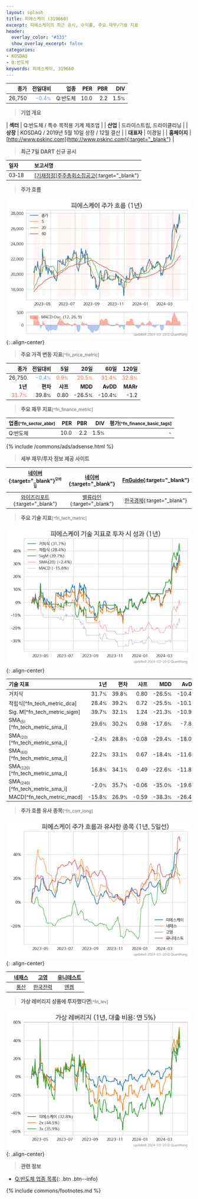 ```yaml
---
layout: splash
title: 피에스케이 (319660)
excerpt: 피에스케이의 최근 공시, 수익률, 주요 재무/기술 지표
header:
  overlay_color: "#333"
  show_overlay_excerpt: false
categories:
- KOSDAQ
- Q:반도체
keywords: 피에스케이, 319660
---
```


| **종가** | **전일대비** | **업종** | **PER** | **PBR** | **DIV** |
| -------: | -----------: | -------: | ------: | ------: | ------: |
| 26,750 | <span style="color: cornflowerblue">-0.4<small>%</small></span> | Q:반도체 | 10.0 | 2.2 | 1.5<small>%</small> |

<!-- more -->


> **기업 개요**<a id="company"></a>

| <span style="white-space:nowrap;">**섹터**</span> | Q:반도체 / 특수 목적용 기계 제조업 |
| <span style="white-space:nowrap;">**산업**</span> | 드라이스트립, 드라이클리닝 |
| <span style="white-space:nowrap;">**상장**</span> | KOSDAQ / 2019년 5월 10일 상장 / 12월 결산 |
| <span style="white-space:nowrap;">**대표자**</span> | 이경일 |
| <span style="white-space:nowrap;">**홈페이지**</span> | [http://www.pskinc.com](http://www.pskinc.com){:target="_blank"} |


> **최근 7일 DART 신규 공시**<a id="dart"></a>

| **일자** |      | **보고서명** |
| :------- | :--- | :----------- |
| 03&#x2011;18 | | [[기재정정]주주총회소집공고](https://dart.fss.or.kr/dsaf001/main.do?rcpNo=20240318000750){:target="_blank"} |


> **주가 흐름**<a id="price"></a>

![319660](/stock/images/319660.png){: .align-center}


> **주요 가격 변동 지표**<small>[^fn_price_metric]</small>

| **종가** | **전일대비** | **5일** | **20일** | **60일** | **120일** |
| -------: | -----------: | ------: | -------: | -------: | --------: |
| 26,750 | <span style="color: cornflowerblue">-0.4<small>%</small></span> | <span style="color: tomato">0.9<small>%</small></span> | <span style="color: tomato">20.5<small>%</small></span> | <span style="color: tomato">31.4<small>%</small></span> | <span style="color: tomato">32.8<small>%</small></span> |
| **1년** | **편차** | **샤프** | **MDD** | **AvDD** | **MARr** |
| <span style="color: tomato">31.7<small>%</small></span> | 39.8<small>%</small> | 0.80 | -26.5<small>%</small> | -10.4<small>%</small> | -1.2 |


> **주요 재무 지표**<small>[^fn_finance_metric]</small>

| **업종**<small>[^fn_sector_abbr]</small> | **PER** | **PBR** | **DIV** | **평가**<small>[^fn_finance_basic_tags]</small> |
| :--------------------------------------- | ------: | ------: | ------: | ----------------------------------------------: |
| Q:반도체 | 10.0 | 2.2 | 1.5<small>%</small> | - |



{% include /commons/ads/adsense.html %}

> **세부 재무/투자 정보 제공 사이트**

| [네이버](https://m.stock.naver.com/domestic/stock/319660/finance/summary){:target="_blank"}<sup><small>모바일</small></sup> | [네이버](https://finance.naver.com/item/coinfo.naver?code=319660){:target="_blank"} | [FnGuide](https://comp.fnguide.com/SVO2/ASP/SVD_Invest.asp?gicode=A319660&MenuYn=Y){:target="_blank"} |
| :---: | :---: | :---: |
| [와이즈리포트](https://comp.wisereport.co.kr/company/c1040001.aspx?cmp_cd=319660){:target="_blank"} | [밸류라인](https://www.valueline.co.kr/finance/summary/319660){:target="_blank"} | [한국경제](https://markets.hankyung.com/stock/319660/financial-summary){:target="_blank"} |


> **주요 기술 지표**<small>[^fn_tech_metric]</small>


![319660](/stock/images/319660_tech.png){: .align-center}

| **기술 지표** | **1년** | **편차** | **샤프** | **MDD** | **AvDD** |
| :------------ | ------: | -----------: | -------: | ------: | -------: |
| 거치식 | 31.7<small>%</small> | 39.8<small>%</small> | 0.80 | -26.5<small>%</small> | -10.4<small>%</small> |
| 적립식[^fn_tech_metric_dca] | 28.4<small>%</small> | 39.2<small>%</small> | 0.72 | -25.5<small>%</small> | -10.1<small>%</small> |
| Sig. M[^fn_tech_metric_sigm] | 39.7<small>%</small> | 32.1<small>%</small> | 1.24 | -21.3<small>%</small> | -10.9<small>%</small> |
| SMA<small><sub>(5)</sub></small>[^fn_tech_metric_sma_i] | 29.6<small>%</small> | 30.2<small>%</small> | 0.98 | -17.6<small>%</small> | -7.8<small>%</small> |
| SMA<small><sub>(20)</sub></small>[^fn_tech_metric_sma_i] | -2.4<small>%</small> | 28.8<small>%</small> | -0.08 | -29.4<small>%</small> | -18.0<small>%</small> |
| SMA<small><sub>(60)</sub></small>[^fn_tech_metric_sma_i] | 22.2<small>%</small> | 33.1<small>%</small> | 0.67 | -18.4<small>%</small> | -11.6<small>%</small> |
| SMA<small><sub>(120)</sub></small>[^fn_tech_metric_sma_i] | 16.8<small>%</small> | 34.1<small>%</small> | 0.49 | -22.6<small>%</small> | -11.8<small>%</small> |
| SMA<small><sub>(240)</sub></small>[^fn_tech_metric_sma_i] | -2.0<small>%</small> | 35.7<small>%</small> | -0.06 | -35.0<small>%</small> | -19.6<small>%</small> |
| MACD[^fn_tech_metric_macd] | -15.8<small>%</small> | 26.9<small>%</small> | -0.59 | -38.3<small>%</small> | -26.4<small>%</small> |


> **주가 흐름 유사 종목**<a id="corr"></a><small>[^fn_corr_long]</small>

![319660](/stock/images/319660_corr.png){: .align-center}

|       | [네패스](/033640/) | [고영](/098460/) | [유니테스트](/086390/) |
| :---: | :------------------------------------: | :------------------------------------: | :------------------------------------: |
|       | [풍산](/103140/) | [한국전력](/015760/) | [엔켐](/348370/) |


> **가상 레버리지 상품에 투자했다면**<a id="2x"></a><small>[^fn_lev]</small>

![319660](/stock/images/319660_2x.png){: .align-center}


> **관련 정보**

- [Q:반도체 업종 목록](/stats/sector/kosdaq_업종_반도체_종목/){: .btn .btn--info}

{% include commons/footnotes.md %}